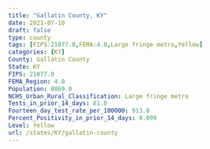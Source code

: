 ```yaml
---
title: "Gallatin County, KY"
date: 2021-07-10
draft: false
type: county
tags: [FIPS:21077.0,FEMA:4.0,Large fringe metro,Yellow]
categories: [KY]
County: Gallatin County
State: KY
FIPS: 21077.0
FEMA_Region: 4.0
Population: 8869.0
NCHS_Urban_Rural_Classification: Large fringe metro
Tests_in_prior_14_days: 81.0
Fourteen_day_test_rate_per_100000: 913.0
Percent_Positivity_in_prior_14_days: 0.099
Level: Yellow
url: /states/KY/gallatin-county
---
```



